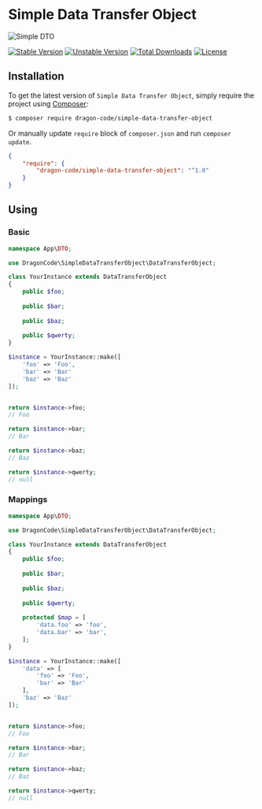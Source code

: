 # Simple Data Transfer Object

<img src="https://preview.dragon-code.pro/TheDragonCode/simple-dto.svg?brand=php" alt="Simple DTO"/>

[![Stable Version][badge_stable]][link_packagist]
[![Unstable Version][badge_unstable]][link_packagist]
[![Total Downloads][badge_downloads]][link_packagist]
[![License][badge_license]][link_license]

## Installation

To get the latest version of `Simple Data Transfer Object`, simply require the project using [Composer](https://getcomposer.org):

```bash
$ composer require dragon-code/simple-data-transfer-object
```

Or manually update `require` block of `composer.json` and run `composer update`.

```json
{
    "require": {
        "dragon-code/simple-data-transfer-object": "^1.0"
    }
}
```

## Using

### Basic

```php
namespace App\DTO;

use DragonCode\SimpleDataTransferObject\DataTransferObject;

class YourInstance extends DataTransferObject
{
    public $foo;
   
    public $bar;
    
    public $baz;
    
    public $qwerty;
}

$instance = YourInstance::make([
    'foo' => 'Foo',
    'bar' => 'Bar'
    'baz' => 'Baz'
]);


return $instance->foo;
// Foo

return $instance->bar;
// Bar

return $instance->baz;
// Baz

return $instance->qwerty;
// null
```

### Mappings

```php
namespace App\DTO;

use DragonCode\SimpleDataTransferObject\DataTransferObject;

class YourInstance extends DataTransferObject
{
    public $foo;
   
    public $bar;
    
    public $baz;
    
    public $qwerty;
   
    protected $map = [
        'data.foo' => 'foo',
        'data.bar' => 'bar',
    ];
}

$instance = YourInstance::make([
    'data' => [
        'foo' => 'Foo',
        'bar' => 'Bar'
    ],
    'baz' => 'Baz'
]);


return $instance->foo;
// Foo

return $instance->bar;
// Bar

return $instance->baz;
// Baz

return $instance->qwerty;
// null
```

[badge_downloads]:      https://img.shields.io/packagist/dt/dragon-code/simple-data-transfer-object.svg?style=flat-square

[badge_license]:        https://img.shields.io/packagist/l/dragon-code/simple-data-transfer-object.svg?style=flat-square

[badge_stable]:         https://img.shields.io/github/v/release/dragon-code/simple-data-transfer-object?label=stable&style=flat-square

[badge_unstable]:       https://img.shields.io/badge/unstable-dev--main-orange?style=flat-square

[link_license]:         LICENSE

[link_packagist]:       https://packagist.org/packages/dragon-code/simple-data-transfer-object
